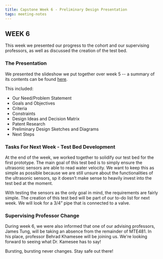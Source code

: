 ```yaml
---
title: Capstone Week 6 - Preliminary Design Presentation
tags: meeting-notes
---
```

## WEEK 6 

This week we presented our progress to the cohort and our supervising professors, as well as discussed the creation of the test bed. 

### The Presentation 
We presented the slideshow we put together over week 5 -- a summary of its contents can be found [here](). 

This included: 
- Our Need/Problem Statement
- Goals and Objectives 
- Criteria
- Constraints
- Design Ideas and Decision Matrix
- Patent Research
- Preliminary Design Sketches and Diagrams
- Next Steps

### Tasks For Next Week - Test Bed Development
At the end of the week, we worked together to solidify our test bed for the first prototype. The main goal of this test bed is to simply ensure the ultrasonic sensors are able to read water velocity. We want to keep this as simple as possible because we are still unsure about the functionalities of the ultrasonic sensors, sp it doesn’t make sense to heavily invest into the test bed at the moment. 

With testing the sensors as the only goal in mind, the requirements are fairly simple. The creation of this test bed will be part of our to-do list for next week. We will look for a 3/4” pipe that is connected to a valve. 

### Supervising Professor Change 
During week 6, we were also informed that one of our advising professors, James Tung, will be taking an absence from the remainder of MTE481. In his place, professor Behrad Khamesee will be joining us. We're looking forward to seeing what Dr. Kamesee has to say!

Bursting, bursting never changes. Stay safe out there!
<!--more-->